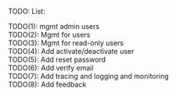 TODO: List:

TODO(1): mgmt admin users<br/>
TODO(2): Mgmt for users<br/>
TODO(3): Mgmt for read-only users<br/>
TODO(4): Add activate/deactivate user<br/>
TODO(5): Add reset password<br/>
TODO(6): Add verify email<br/>
TODO(7): Add tracing and logging and monitoring<br/>
TODO(8): Add feedback<br/>
